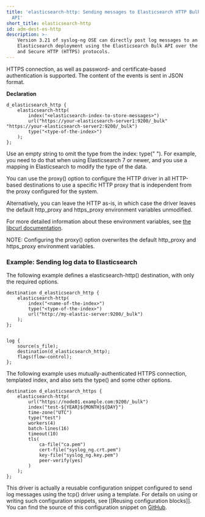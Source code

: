 ```yaml
---
title: 'elasticsearch-http: Sending messages to Elasticsearch HTTP Bulk
  API'
short_title: elasticsearch-http
id: adm-dest-es-http
description: >-
    Version 3.21 of syslog-ng OSE can directly post log messages to an
    Elasticsearch deployment using the Elasticsearch Bulk API over the HTTP
    and Secure HTTP (HTTPS) protocols.
---
```


HTTPS connection, as well as password- and certificate-based
authentication is supported. The content of the events is sent in JSON
format.

**Declaration**

```config
d_elasticsearch_http {
    elasticsearch-http(
        index("<elasticsearch-index-to-store-messages>")
        url("https://your-elasticsearch-server1:9200/_bulk" "https://your-elasticsearch-server2:9200/_bulk")
        type("<type-of-the-index>")
    );
};
```

Use an empty string to omit the type from the index: type(" "). For
example, you need to do that when using Elasticsearch 7 or newer, and
you use a mapping in Elasticsearch to modify the type of the data.

You can use the proxy() option to configure the HTTP driver in all
HTTP-based destinations to use a specific HTTP proxy that is independent
from the proxy configured for the system.

Alternatively, you can leave the HTTP as-is, in which case the driver
leaves the default http_proxy and https_proxy environment variables
unmodified.

For more detailed information about these environment variables, see
[the libcurl documentation](https://curl.haxx.se/libcurl/c/CURLOPT_PROXY.html).

NOTE: Configuring the proxy() option overwrites the default http_proxy
and https_proxy environment variables.

### Example: Sending log data to Elasticsearch

The following example defines a elasticsearch-http() destination, with
only the required options.

```config
destination d_elasticsearch_http {
    elasticsearch-http(
        index("<name-of-the-index>")
        type("<type-of-the-index>")
        url("http://my-elastic-server:9200/_bulk")
    );
};


log {
    source(s_file);
    destination(d_elasticsearch_http);
    flags(flow-control);
};
```

The following example uses mutually-authenticated HTTPS connection,
templated index, and also sets the type() and some other options.

```config
destination d_elasticsearch_https {
    elasticsearch-http(
        url("https://node01.example.com:9200/_bulk")
        index("test-${YEAR}${MONTH}${DAY}")
        time-zone("UTC")
        type("test")
        workers(4)
        batch-lines(16)
        timeout(10)
        tls(
            ca-file("ca.pem")
            cert-file("syslog_ng.crt.pem")
            key-file("syslog_ng.key.pem")
            peer-verify(yes)
        )
    );
};
```

This driver is actually a reusable configuration snippet configured to
send log messages using the tcp() driver using a template. For details
on using or writing such configuration snippets, see
[[Reusing configuration blocks]]. You can find the source of
this configuration snippet on
[GitHub](https://github.com/syslog-ng/syslog-ng/tree/master/scl/elasticsearch).
